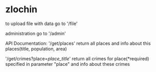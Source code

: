 zlochin
=======
to upload file with data go to '/file'

administration go to '/admin'

API Documentation:
'/get/places'
return all places and info about this places(title, population, area)

'/get/crimes?place=*place_title*'
return all crimes for place(*required) specified in parameter "place" and info about these crimes